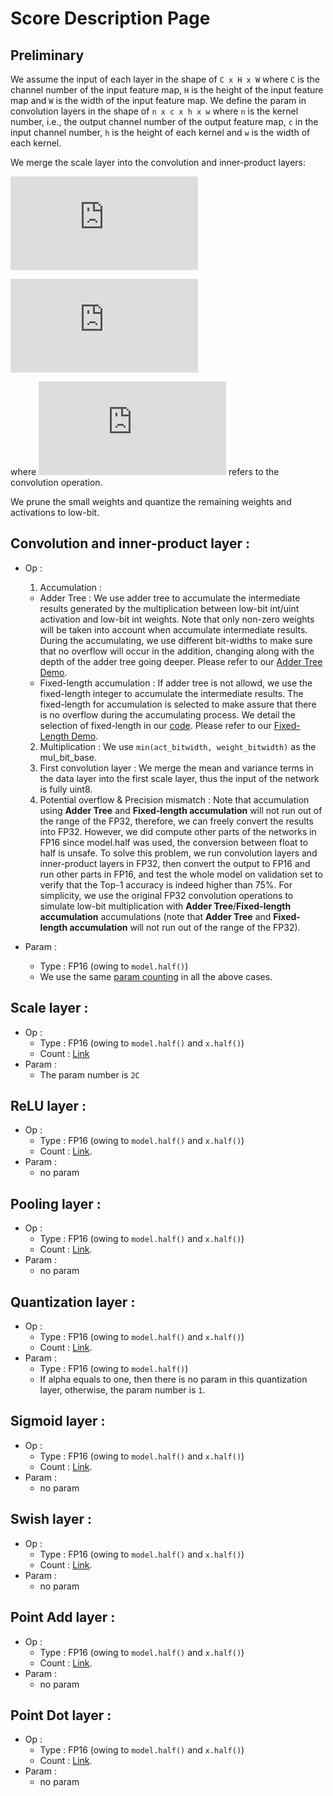 # Score Description Page

## Preliminary
We assume the input of each layer in the shape of `C x H x W` where `C` is the channel number of the input feature map, 
`H` is the height of the input feature map and `W`
is the width of the input feature map. We define the param in convolution layers in the shape of `n x c x h x w` where `n` is the kernel 
number, i.e., the output channel number 
of the output feature map, `c` in the input channel number, `h` is the height of each kernel and `w` is the width of each kernel.

We merge the scale layer into the convolution and inner-product layers:

![equation](http://latex.codecogs.com/gif.latex?y=k(W*x)+b)

![equation](http://latex.codecogs.com/gif.latex?y=k(Wx)+b)

where ![equation](http://latex.codecogs.com/gif.latex?*) refers to the convolution operation.

We prune the small weights and quantize the remaining weights and activations to low-bit.

## Convolution and inner-product layer :
* Op :
  1. Accumulation : 
    * Adder Tree :
    We use adder tree to accumulate the intermediate results generated by the multiplication between low-bit int/uint activation and low-bit int weights. Note that only non-zero weights will be taken into account when accumulate intermediate results. During the accumulating, we use different bit-widths to make sure that no overflow will occur in the addition, changing along with the depth of the adder tree going deeper. Please refer to our [Adder Tree Demo](./demo/adder_tree_demo.py). 
    * Fixed-length accumulation : 
    If adder tree is not allowd, we use the fixed-length integer to accumulate the intermediate results. The fixed-length for accumulation is selected to make assure that there is no overflow during the accumulating process. We detail the selection of fixed-length in our [code](https://github.com/wps712/MicroNetChallenge/blob/ae931114d99258d6b22c2a4790eb41e92bca4c68/flops_utils_final.py#L112). Please refer to our [Fixed-Length Demo](./demo/fixed_length_demo.py). 
  2. Multiplication : We use `min(act_bitwidth, weight_bitwidth)` as the mul_bit_base.
  3. First convolution layer :
  We merge the mean and variance terms in the data layer into the first scale layer, thus the input of the network is fully uint8.
  4. Potential overflow & Precision mismatch :
  Note that accumulation using **Adder Tree** and **Fixed-length accumulation** will not run out of the range of the FP32, therefore, we can freely convert the results into FP32. However, we did compute other parts of the networks in FP16 since model.half was used, the conversion between float to half is unsafe. To solve this problem, we run convolution layers and inner-product layers in FP32, then convert the output to FP16 and run other parts in FP16, and test the whole model on validation set to verify that the Top-1 accuracy is indeed higher than 75%. For simplicity, we use the original FP32 convolution operations to simulate low-bit multiplication with **Adder Tree**/**Fixed-length accumulation** accumulations (note that **Adder Tree** and **Fixed-length accumulation** will not run out of the range of the FP32).
     
* Param : 
  * Type : FP16 (owing to `model.half()`)
  * We use the same [param counting](https://github.com/wps712/MicroNetChallenge/blob/ae931114d99258d6b22c2a4790eb41e92bca4c68/flops_utils_final.py#L47) in all the above cases.


## Scale layer :
* Op :
  * Type : FP16 (owing to `model.half()` and `x.half()`)
  * Count : [Link](https://github.com/wps712/MicroNetChallenge/blob/ae931114d99258d6b22c2a4790eb41e92bca4c68/flops_utils_final.py#L46)
* Param :
  * The param number is `2C`
  
  
## ReLU layer :
* Op :
  * Type : FP16 (owing to `model.half()` and `x.half()`)
  * Count : [Link](https://github.com/wps712/MicroNetChallenge/blob/ae931114d99258d6b22c2a4790eb41e92bca4c68/flops_utils_final.py#L262).
* Param :
  * no param

## Pooling layer :
* Op :
  * Type : FP16 (owing to `model.half()` and `x.half()`)
  * Count : [Link](https://github.com/wps712/MicroNetChallenge/blob/ae931114d99258d6b22c2a4790eb41e92bca4c68/flops_utils_final.py#L272).
* Param :
  * no param
  
## Quantization layer :
* Op :
  * Type : FP16 (owing to `model.half()` and `x.half()`)
  * Count : [Link](https://github.com/wps712/MicroNetChallenge/blob/ae931114d99258d6b22c2a4790eb41e92bca4c68/flops_utils_final.py#L243).
* Param :
  * Type : FP16 (owing to `model.half()`)
  * If alpha equals to one, then there is no param in this quantization layer, otherwise, the param number is `1`.
  
## Sigmoid layer :
* Op :
  * Type : FP16 (owing to `model.half()` and `x.half()`)
  * Count : [Link](https://github.com/wps712/MicroNetChallenge/blob/ae931114d99258d6b22c2a4790eb41e92bca4c68/flops_utils_final.py#L288).
* Param :
  * no param
  
## Swish layer :
* Op :
  * Type : FP16 (owing to `model.half()` and `x.half()`)
  * Count : [Link](https://github.com/wps712/MicroNetChallenge/blob/ae931114d99258d6b22c2a4790eb41e92bca4c68/flops_utils_final.py#L298).
* Param :
  * no param
  
## Point Add layer :
* Op :
  * Type : FP16 (owing to `model.half()` and `x.half()`)
  * Count : [Link](https://github.com/wps712/MicroNetChallenge/blob/ae931114d99258d6b22c2a4790eb41e92bca4c68/flops_utils_final.py#L309).
* Param :
  * no param
  
## Point Dot layer :
* Op :
  * Type : FP16 (owing to `model.half()` and `x.half()`)
  * Count : [Link](https://github.com/wps712/MicroNetChallenge/blob/ae931114d99258d6b22c2a4790eb41e92bca4c68/flops_utils_final.py#L309).
* Param :
  * no param
